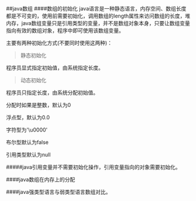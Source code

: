 ##java数组
####数组的初始化
java语言是一种静态语言，内存空间、数组长度都是不可变的，使用前需要初始化，调用数组的length属性来访问数组的长度，堆内存，java数组变量只是引用类型的变量，并不是数组对象本身，只要让数组变量指向有效的数组对象，程序中即可使用该数组变量。

主要有两种初始化方式(不要同时使用这两种)：

>静态初始化

程序员显式指定初始值，由系统指定长度。

>动态初始化

程序员只指定长度，由系统分配初始值。

分配时如果是整数，默认为0

浮点型，默认为0.0

字符型为'\u0000'

布尔型默认为false

引用类型默认为null

#####java引用变量并不需要初始化操作，引用变量指向的对象需要初始化。

####java数组在内存上的分配

####java强类型语言与弱类型语言数组对比。

